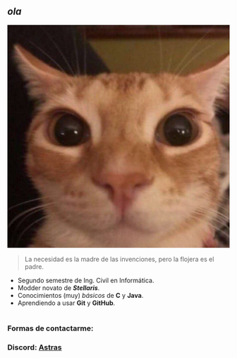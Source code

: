 ## ***ola***

![alt text](https://github.com/Astras8/Astras8/blob/main/gato(waos).png)

> La necesidad es la madre de las invenciones, pero la flojera es el padre.

- Segundo semestre de Ing. Civil en Informática.
- Modder novato de ***Stellaris***.
- Conocimientos (muy) *básicos* de **C** y **Java**.
- Aprendiendo a usar **Git** y **GitHub**.
#
### Formas de contactarme:
### Discord: [Astras](https://discord.com/users/599658784154976306)

<!--
**Astras8/Astras8** is a ✨ _special_ ✨ repository because its `README.md` (this file) appears on your GitHub profile.

Here are some ideas to get you started:

- 🔭 I’m currently working on ...
- 🌱 I’m currently learning ...
- 👯 I’m looking to collaborate on ...
- 🤔 I’m looking for help with ...
- 💬 Ask me about ...
- 📫 How to reach me: ...
- 😄 Pronouns: ...
- ⚡ Fun fact: ...
-->
